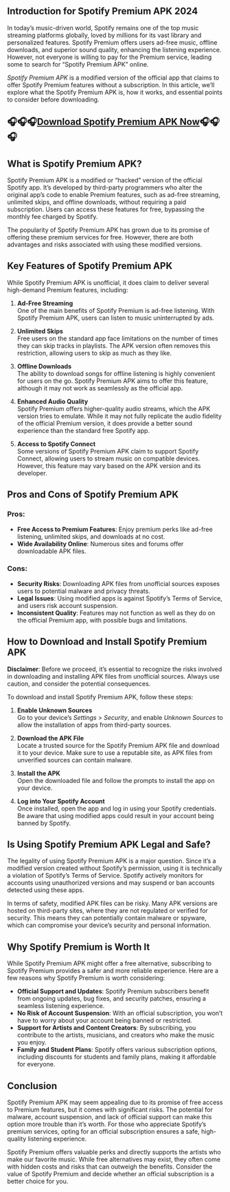 ## Introduction for Spotify Premium APK 2024
In today’s music-driven world, Spotify remains one of the top music streaming platforms globally, loved by millions for its vast library and personalized features. Spotify Premium offers users ad-free music, offline downloads, and superior sound quality, enhancing the listening experience. However, not everyone is willing to pay for the Premium service, leading some to search for “Spotify Premium APK” online.

*Spotify Premium APK* is a modified version of the official app that claims to offer Spotify Premium features without a subscription. In this article, we’ll explore what the Spotify Premium APK is, how it works, and essential points to consider before downloading.

## 🎧🎧🎧[Download Spotify Premium APK Now](https://modcombo.com/spotify-premium.html)🎧🎧🎧

## What is Spotify Premium APK?
Spotify Premium APK is a modified or “hacked” version of the official Spotify app. It’s developed by third-party programmers who alter the original app’s code to enable Premium features, such as ad-free streaming, unlimited skips, and offline downloads, without requiring a paid subscription. Users can access these features for free, bypassing the monthly fee charged by Spotify.

The popularity of Spotify Premium APK has grown due to its promise of offering these premium services for free. However, there are both advantages and risks associated with using these modified versions.

## Key Features of Spotify Premium APK
While Spotify Premium APK is unofficial, it does claim to deliver several high-demand Premium features, including:

1. **Ad-Free Streaming**  
   One of the main benefits of Spotify Premium is ad-free listening. With Spotify Premium APK, users can listen to music uninterrupted by ads.

2. **Unlimited Skips**  
   Free users on the standard app face limitations on the number of times they can skip tracks in playlists. The APK version often removes this restriction, allowing users to skip as much as they like.

3. **Offline Downloads**  
   The ability to download songs for offline listening is highly convenient for users on the go. Spotify Premium APK aims to offer this feature, although it may not work as seamlessly as the official app.

4. **Enhanced Audio Quality**  
   Spotify Premium offers higher-quality audio streams, which the APK version tries to emulate. While it may not fully replicate the audio fidelity of the official Premium version, it does provide a better sound experience than the standard free Spotify app.

5. **Access to Spotify Connect**  
   Some versions of Spotify Premium APK claim to support Spotify Connect, allowing users to stream music on compatible devices. However, this feature may vary based on the APK version and its developer.

## Pros and Cons of Spotify Premium APK
### Pros:
- **Free Access to Premium Features**: Enjoy premium perks like ad-free listening, unlimited skips, and downloads at no cost.
- **Wide Availability Online**: Numerous sites and forums offer downloadable APK files.

### Cons:
- **Security Risks**: Downloading APK files from unofficial sources exposes users to potential malware and privacy threats.
- **Legal Issues**: Using modified apps is against Spotify’s Terms of Service, and users risk account suspension.
- **Inconsistent Quality**: Features may not function as well as they do on the official Premium app, with possible bugs and limitations.

## How to Download and Install Spotify Premium APK
**Disclaimer**: Before we proceed, it’s essential to recognize the risks involved in downloading and installing APK files from unofficial sources. Always use caution, and consider the potential consequences.

To download and install Spotify Premium APK, follow these steps:

1. **Enable Unknown Sources**  
   Go to your device’s *Settings* > *Security*, and enable *Unknown Sources* to allow the installation of apps from third-party sources.

2. **Download the APK File**  
   Locate a trusted source for the Spotify Premium APK file and download it to your device. Make sure to use a reputable site, as APK files from unverified sources can contain malware.

3. **Install the APK**  
   Open the downloaded file and follow the prompts to install the app on your device.

4. **Log into Your Spotify Account**  
   Once installed, open the app and log in using your Spotify credentials. Be aware that using modified apps could result in your account being banned by Spotify.

## Is Using Spotify Premium APK Legal and Safe?
The legality of using Spotify Premium APK is a major question. Since it’s a modified version created without Spotify’s permission, using it is technically a violation of Spotify’s Terms of Service. Spotify actively monitors for accounts using unauthorized versions and may suspend or ban accounts detected using these apps.

In terms of safety, modified APK files can be risky. Many APK versions are hosted on third-party sites, where they are not regulated or verified for security. This means they can potentially contain malware or spyware, which can compromise your device’s security and personal information.

## Why Spotify Premium is Worth It
While Spotify Premium APK might offer a free alternative, subscribing to Spotify Premium provides a safer and more reliable experience. Here are a few reasons why Spotify Premium is worth considering:

- **Official Support and Updates**: Spotify Premium subscribers benefit from ongoing updates, bug fixes, and security patches, ensuring a seamless listening experience.
- **No Risk of Account Suspension**: With an official subscription, you won’t have to worry about your account being banned or restricted.
- **Support for Artists and Content Creators**: By subscribing, you contribute to the artists, musicians, and creators who make the music you enjoy.
- **Family and Student Plans**: Spotify offers various subscription options, including discounts for students and family plans, making it affordable for everyone.

## Conclusion
Spotify Premium APK may seem appealing due to its promise of free access to Premium features, but it comes with significant risks. The potential for malware, account suspension, and lack of official support can make this option more trouble than it’s worth. For those who appreciate Spotify’s premium services, opting for an official subscription ensures a safe, high-quality listening experience.

Spotify Premium offers valuable perks and directly supports the artists who make our favorite music. While free alternatives may exist, they often come with hidden costs and risks that can outweigh the benefits. Consider the value of Spotify Premium and decide whether an official subscription is a better choice for you.
